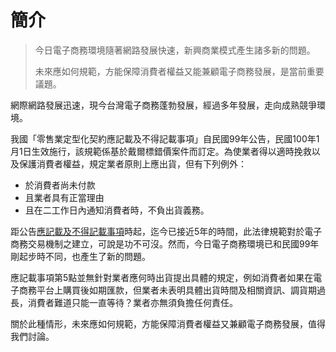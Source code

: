 # 簡介

> 今日電子商務環境隨著網路發展快速，新興商業模式產生諸多新的問題。
>
> 未來應如何規範，方能保障消費者權益又能兼顧電子商務發展，是當前重要議題。

網際網路發展迅速，現今台灣電子商務蓬勃發展，經過多年發展，走向成熟競爭環境。

我國「零售業定型化契約應記載及不得記載事項」自民國99年公告，民國100年1月1日生效施行，該規範係基於戴爾標錯價案件而訂定。為使業者得以適時挽救以及保護消費者權益，規定業者原則上應出貨，但有下列例外：

* 於消費者尚未付款
* 且業者具有正當理由
* 且在二工作日內通知消費者時，不負出貨義務。

距公告[應記載及不得記載事項][1]時起，迄今已接近5年的時間，此法律規範對於電子商務交易機制之建立，可說是功不可沒。然而，今日電子商務環境已和民國99年剛起步時不同，也產生了新的問題。

應記載事項第5點並無針對業者應何時出貨提出具體的規定，例如消費者如果在電子商務平台上購買後如期匯款，但業者未表明具體出貨時間及相關資訊、調貨期過長，消費者難道只能一直等待？業者亦無須負擔任何責任。

關於此種情形，未來應如何規範，方能保障消費者權益又兼顧電子商務發展，值得我們討論。

  [1]: http://www.ey.gov.tw/News_Content4.aspx?n=306E238316B5F61E&sms=C111DF90EDBE5FE7&s=795C3C20BFBBA2F6
